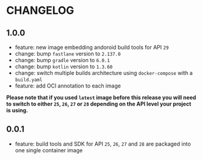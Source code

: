 # CHANGELOG

## 1.0.0

- feature: new image embedding andoroid build tools for API `29`
- change: bump `fastlane` version to `2.137.0`
- change: bump `gradle` version to `6.0.1`
- change: bump `kotlin` version to `1.3.60`
- change: switch multiple builds architecture using `docker-compose` with a `build.yaml`
- feature: add OCI annotation to each image

**Please note that if you used `latest` image before this release you will need to switch to either `25`, `26`, `27` or `28` depending on the API level your project is using.**

## 0.0.1

- feature: build tools and SDK for API `25`, `26`, `27` and `28` are packaged into one single container image
